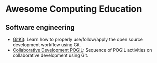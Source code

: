# Awesome Computing Education
## Software engineering
- [GitKit](https://gitlab.com/hfossedu/kits/GitKit): Learn how to properly use/follow/apply the open source development workflow using Git.
- [Collaborative Development POGIL](https://gitlab.com/hfossedu/CollaborativeDevelopment): Sequence of POGIL activities on collaborative development using Git.
